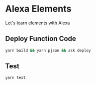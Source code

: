 # Alexa Elements

Let's learn elements with Alexa

## Deploy Function Code

```sh
yarn build && yarn pjson && ask deploy
```

## Test

```sh
yarn test
```
